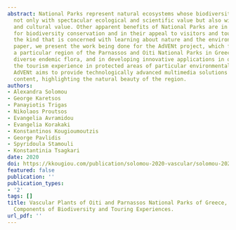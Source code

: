 ```yaml
---
abstract: National Parks represent natural ecosystems whose biodiversity endows them
  not only with spectacular ecological and scientific value but also with a rich aesthetic
  and cultural value. Other apparent benefits of National Parks are in their potential
  for biodiversity conservation and in their appeal to visitors and tourism, and particularly
  the kind that is concerned with learning about nature and the environment. In this
  paper, we present the work being done for the AdVENt project, which focuses on researching
  a particular region of the Parnassos and Oiti National Parks in Greece, with a remarkably
  diverse endemic flora, and in developing innovative applications in order to enhance
  the tourism experience in protected areas of particular environmental interest.
  AdVENt aims to provide technologically advanced multimedia solutions and high-quality
  content, highlighting the natural beauty of the region.
authors:
- Alexandra Solomou
- George Karetsos
- Panayiotis Trigas
- Nikolaos Proutsos
- Evangelia Avramidou
- Evangelia Korakaki
- Konstantinos Kougioumoutzis
- George Pavlidis
- Spyridoula Stamouli
- Konstantinia Tsagkari
date: 2020
doi: https://kkougiou.com/publication/solomou-2020-vascular/solomou-2020-vascular.pdf
featured: false
publication: ''
publication_types:
- '2'
tags: []
title: Vascular Plants of Oiti and Parnassos National Parks of Greece, as Important
  Components of Biodiversity and Touring Experiences.
url_pdf: ''
---
```

